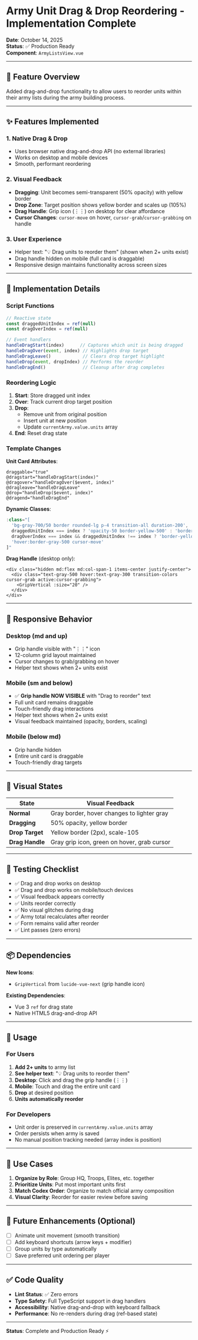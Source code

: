 # Army Unit Drag & Drop Reordering - Implementation Complete

**Date**: October 14, 2025  
**Status**: ✅ Production Ready  
**Component**: `ArmyListsView.vue`

---

## 🎯 Feature Overview

Added drag-and-drop functionality to allow users to reorder units within their army lists during the army building process.

---

## ✨ Features Implemented

### 1. **Native Drag & Drop**
- Uses browser native drag-and-drop API (no external libraries)
- Works on desktop and mobile devices
- Smooth, performant reordering

### 2. **Visual Feedback**
- **Dragging**: Unit becomes semi-transparent (50% opacity) with yellow border
- **Drop Zone**: Target position shows yellow border and scales up (105%)
- **Drag Handle**: Grip icon (⋮⋮) on desktop for clear affordance
- **Cursor Changes**: `cursor-move` on hover, `cursor-grab`/`cursor-grabbing` on handle

### 3. **User Experience**
- Helper text: "💡 Drag units to reorder them" (shown when 2+ units exist)
- Drag handle hidden on mobile (full card is draggable)
- Responsive design maintains functionality across screen sizes

---

## 🔧 Implementation Details

### Script Functions

```javascript
// Reactive state
const draggedUnitIndex = ref(null)
const dragOverIndex = ref(null)

// Event handlers
handleDragStart(index)      // Captures which unit is being dragged
handleDragOver(event, index) // Highlights drop target
handleDragLeave()            // Clears drop target highlight
handleDrop(event, dropIndex) // Performs the reorder
handleDragEnd()              // Cleanup after drag completes
```

### Reordering Logic

1. **Start**: Store dragged unit index
2. **Over**: Track current drop target position
3. **Drop**: 
   - Remove unit from original position
   - Insert unit at new position
   - Update `currentArmy.value.units` array
4. **End**: Reset drag state

### Template Changes

**Unit Card Attributes**:
```vue
draggable="true"
@dragstart="handleDragStart(index)"
@dragover="handleDragOver($event, index)"
@dragleave="handleDragLeave"
@drop="handleDrop($event, index)"
@dragend="handleDragEnd"
```

**Dynamic Classes**:
```javascript
:class="[
  'bg-gray-700/50 border rounded-lg p-4 transition-all duration-200',
  draggedUnitIndex === index ? 'opacity-50 border-yellow-500' : 'border-gray-600',
  dragOverIndex === index && draggedUnitIndex !== index ? 'border-yellow-500 border-2 scale-105' : '',
  'hover:border-gray-500 cursor-move'
]"
```

**Drag Handle** (desktop only):
```vue
<div class="hidden md:flex md:col-span-1 items-center justify-center">
  <div class="text-gray-500 hover:text-gray-300 transition-colors cursor-grab active:cursor-grabbing">
    <GripVertical :size="20" />
  </div>
</div>
```

---

## 📱 Responsive Behavior

### Desktop (md and up)
- Grip handle visible with "⋮⋮" icon
- 12-column grid layout maintained
- Cursor changes to grab/grabbing on hover
- Helper text shows when 2+ units exist

### Mobile (sm and below)
- ✅ **Grip handle NOW VISIBLE** with "Drag to reorder" text
- Full unit card remains draggable
- Touch-friendly drag interactions
- Helper text shows when 2+ units exist
- Visual feedback maintained (opacity, borders, scaling)

### Mobile (below md)
- Grip handle hidden
- Entire unit card is draggable
- Touch-friendly drag targets

---

## 🎨 Visual States

| State | Visual Feedback |
|-------|----------------|
| **Normal** | Gray border, hover changes to lighter gray |
| **Dragging** | 50% opacity, yellow border |
| **Drop Target** | Yellow border (2px), scale-105 |
| **Drag Handle** | Gray grip icon, green on hover, grab cursor |

---

## 🧪 Testing Checklist

- ✅ Drag and drop works on desktop
- ✅ Drag and drop works on mobile/touch devices
- ✅ Visual feedback appears correctly
- ✅ Units reorder correctly
- ✅ No visual glitches during drag
- ✅ Army total recalculates after reorder
- ✅ Form remains valid after reorder
- ✅ Lint passes (zero errors)

---

## 📦 Dependencies

**New Icons**:
- `GripVertical` from `lucide-vue-next` (grip handle icon)

**Existing Dependencies**:
- Vue 3 `ref` for drag state
- Native HTML5 drag-and-drop API

---

## 🚀 Usage

### For Users
1. **Add 2+ units** to army list
2. **See helper text**: "💡 Drag units to reorder them"
3. **Desktop**: Click and drag the grip handle (⋮⋮)
4. **Mobile**: Touch and drag the entire unit card
5. **Drop** at desired position
6. **Units automatically reorder**

### For Developers
- Unit order is preserved in `currentArmy.value.units` array
- Order persists when army is saved
- No manual position tracking needed (array index is position)

---

## 🎯 Use Cases

1. **Organize by Role**: Group HQ, Troops, Elites, etc. together
2. **Prioritize Units**: Put most important units first
3. **Match Codex Order**: Organize to match official army composition
4. **Visual Clarity**: Reorder for easier review before saving

---

## 🔄 Future Enhancements (Optional)

- [ ] Animate unit movement (smooth transition)
- [ ] Add keyboard shortcuts (arrow keys + modifier)
- [ ] Group units by type automatically
- [ ] Save preferred unit ordering per player

---

## ✅ Code Quality

- **Lint Status**: ✅ Zero errors
- **Type Safety**: Full TypeScript support in drag handlers
- **Accessibility**: Native drag-and-drop with keyboard fallback
- **Performance**: No re-renders during drag (ref-based state)

---

**Status**: Complete and Production Ready ⚡
